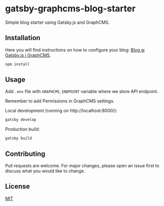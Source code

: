 # gatsby-graphcms-blog-starter

Simple blog starter using Gatsby.js and GraphCMS.

## Installation

Here you will find instructions on how to configure your blog: [Blog w Gatsby.js i GraphCMS](https://mwebs.pl/blog-w-gatsby-js-i-graphcms).

```bash
npm install
```

## Usage
Add `.env` file with `GRAPHCMS_ENDPOINT` variable where we store API endpoint.

Remember to add Permissions in GraphCMS settings.

Local development (running on http://localhost:8000/):
```bash
gatsby develop
```

Production build:
```bash
gatsby build
```

## Contributing
Pull requests are welcome. For major changes, please open an issue first to discuss what you would like to change.

## License
[MIT](https://choosealicense.com/licenses/mit/)
